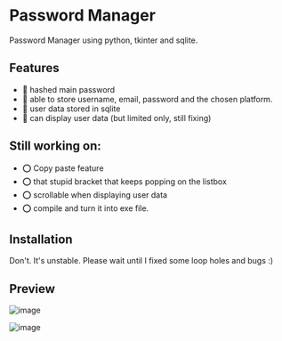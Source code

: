 # Password Manager
Password Manager using python, tkinter and sqlite.  
## Features
- :bookmark: hashed main password
- :bookmark: able to store username, email, password and the chosen platform.
- :bookmark: user data stored in sqlite
- :bookmark: can display user data (but limited only, still fixing)

## Still working on:
- :o: Copy paste feature
- :o: that stupid bracket that keeps popping on the listbox
- :o: scrollable when displaying user data
- :o: compile and turn it into exe file.

## Installation
Don't. It's unstable. Please wait until I fixed some loop holes and bugs :)

## Preview

![image](https://user-images.githubusercontent.com/84307128/184152062-cd6e6ca4-43c3-44ae-aebb-874da06248ce.png)


 ![image](https://user-images.githubusercontent.com/84307128/184152224-4c1cb848-9d5d-473d-bc65-252b15deb7f5.png)




